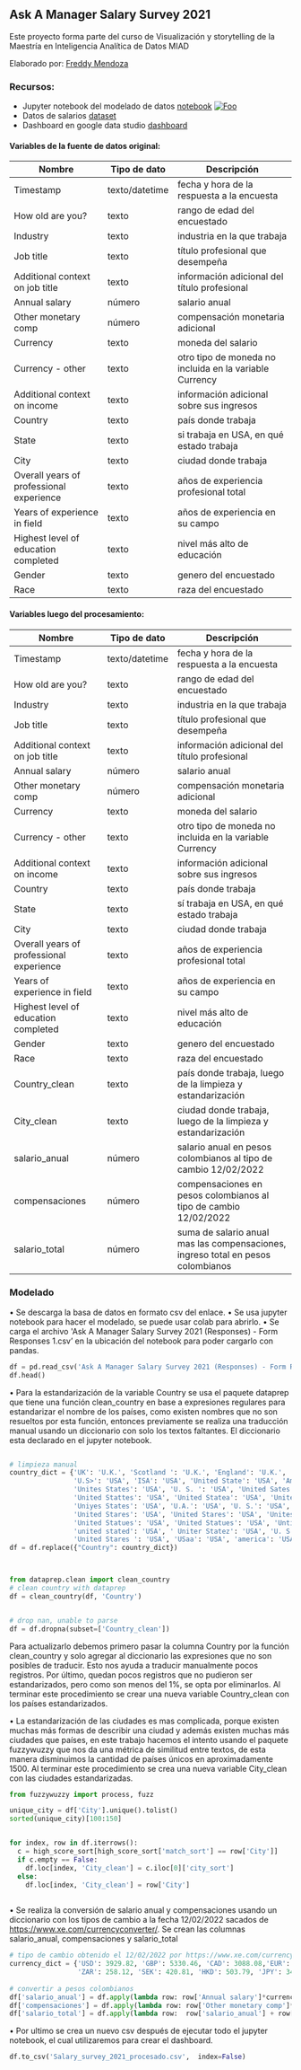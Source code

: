 
## Ask A Manager Salary Survey 2021
Este proyecto forma parte del curso de Visualización y storytelling de la Maestría en Inteligencia Analítica de Datos MIAD

Elaborado por: [Freddy Mendoza](about.md)


### Recursos:
* Jupyter notebook del modelado de datos [notebook](https://github.com/freddy120/Salary_Survey_2021_vys/blob/main/Ask_A_Manager_Salary_Survey_2021.ipynb) [![Foo](https://colab.research.google.com/assets/colab-badge.svg)](https://colab.research.google.com/github/freddy120/Salary_Survey_2021_vys-/blob/main/Ask_A_Manager_Salary_Survey_2021.ipynb)
* Datos de salarios [dataset](https://docs.google.com/spreadsheets/d/1IPS5dBSGtwYVbjsfbaMCYIWnOuRmJcbequohNxCyGVw/edit?resourcekey#gid=1625408792)
* Dashboard en google data studio [dashboard](https://)


#### Variables de la fuente de datos original:

| Nombre                                   | Tipo de dato   | Descripción                                             |
| ---------------------------------------- | -------------- | ------------------------------------------------------- |
| Timestamp                                | texto/datetime | fecha y hora de la respuesta a la encuesta              |
| How old are you?                         | texto          | rango de edad del encuestado                            |
| Industry                                 | texto          | industria en la que trabaja                             |
| Job title                                | texto          | título profesional que desempeña                        |
| Additional context on job title          | texto          | información adicional del título profesional            |
| Annual salary                            | número         | salario anual                                           |
| Other monetary comp                      | número         | compensación monetaria adicional                        |
| Currency                                 | texto          | moneda del salario                                      |
| Currency - other                         | texto          | otro tipo de moneda no incluida en la variable Currency |
| Additional context on income             | texto          | información adicional sobre sus ingresos                |
| Country                                  | texto          | país donde trabaja                                      |
| State                                    | texto          | si trabaja en USA, en qué estado trabaja                |
| City                                     | texto          | ciudad donde trabaja                                    |
| Overall years of professional experience | texto          | años de experiencia profesional total                   |
| Years of experience in field             | texto          | años de experiencia en su campo                         |
| Highest level of education completed     | texto          | nivel más alto de educación                             |
| Gender                                   | texto          | genero del encuestado                                   |
| Race                                     | texto          | raza del encuestado                                     |

#### Variables luego del procesamiento:
| Nombre                                   | Tipo de dato   | Descripción                                                                      |
| ---------------------------------------- | -------------- | -------------------------------------------------------------------------------- |
| Timestamp                                | texto/datetime | fecha y hora de la respuesta a la encuesta                                       |
| How old are you?                         | texto          | rango de edad del encuestado                                                     |
| Industry                                 | texto          | industria en la que trabaja                                                      |
| Job title                                | texto          | título profesional que desempeña                                                 |
| Additional context on job title          | texto          | información adicional del título profesional                                     |
| Annual salary                            | número         | salario anual                                                                    |
| Other monetary comp                      | número         | compensación monetaria adicional                                                 |
| Currency                                 | texto          | moneda del salario                                                               |
| Currency - other                         | texto          | otro tipo de moneda no incluida en la variable Currency                          |
| Additional context on income             | texto          | información adicional sobre sus ingresos                                         |
| Country                                  | texto          | país donde trabaja                                                               |
| State                                    | texto          | sí trabaja en USA, en qué estado trabaja                                         |
| City                                     | texto          | ciudad donde trabaja                                                             |
| Overall years of professional experience | texto          | años de experiencia profesional total                                            |
| Years of experience in field             | texto          | años de experiencia en su campo                                                  |
| Highest level of education completed     | texto          | nivel más alto de educación                                                      |
| Gender                                   | texto          | genero del encuestado                                                            |
| Race                                     | texto          | raza del encuestado                                                              |
| Country\_clean                           | texto          | país donde trabaja, luego de la limpieza y estandarización                       |
| City\_clean                              | texto          | ciudad donde trabaja, luego de la limpieza y estandarización                     |
| salario\_anual                           | número         | salario anual en pesos colombianos al tipo de cambio 12/02/2022                  |
| compensaciones                           | número         | compensaciones en pesos colombianos al tipo de cambio 12/02/2022                 |
| salario\_total                           | número         | suma de salario anual mas las compensaciones, ingreso total en pesos colombianos |

### Modelado

•	Se descarga la basa de datos en formato csv del enlace.
•	Se usa jupyter notebook para hacer el modelado, se puede usar colab para abrirlo.
•	Se carga el archivo 'Ask A Manager Salary Survey 2021 (Responses) - Form Responses 1.csv’ en la ubicación del notebook para poder cargarlo con pandas.
```python
df = pd.read_csv('Ask A Manager Salary Survey 2021 (Responses) - Form Responses 1.csv', thousands=',')
df.head()
```
•	Para la estandarización de la variable Country se usa el paquete dataprep que tiene una función clean_country en base a expresiones regulares para estandarizar el nombre de los países, como existen nombres que no son resueltos por esta función, entonces previamente se realiza una traducción manual usando un diccionario con solo los textos faltantes. El diccionario esta declarado en el jupyter notebook.

```python

# limpieza manual
country_dict = {'UK': 'U.K.', 'Scotland ': 'U.K.', 'England': 'U.K.', 'England ': 'U.K.', 'Scotland': 'U.K.', 'Uk': 'U.K.', 'England/UK': 'U.K.',
                'U.S>': 'USA', 'ISA': 'USA', 'United State': 'USA', 'America': 'USA', 'United State of America': 'USA', 'United Statws': 'USA', 'U.S': 'USA',
                'Unites States': 'USA', 'U. S. ': 'USA', 'United Sates': 'USA', 'Uniited States': 'USA', 'United Sates of America': 'USA',  'Unted States': 'USA',
                'United Stattes': 'USA', 'United Statea': 'USA', 'United Statea': 'USA', 'Unites States': 'USA', 'United Statees': 'USA', 'Uniyed states': 'USA', 
                'Uniyes States': 'USA', 'U.A.': 'USA', 'U. S.': 'USA', ' US of A': 'USA', 'United Kindom': 'U.K.', 'United Status': 'USA', 'Uniteed States': 'USA',
                'United Stares': 'USA', 'United Stares': 'USA', 'Unites states ': 'USA', 'The US': 'USA', 'UnitedStates': 'USA', 'United statew': 'USA',
                'United Statues': 'USA', 'United Statues': 'USA', 'Untied States': 'USA',  'Unitied States': 'USA', ' United Sttes': 'USA',
                'united stated': 'USA', ' Uniter Statez': 'USA', 'U. S ': 'USA', 'United Stateds': 'USA', 'Unitef Stated': 'USA',
                'United Stares ': 'USA', 'USaa': 'USA', 'america': 'USA', 'United Statss': 'USA', 'United  States': 'USA'}
df = df.replace({"Country": country_dict})



from dataprep.clean import clean_country
# clean country with dataprep
df = clean_country(df, 'Country')


# drop nan, unable to parse
df = df.dropna(subset=['Country_clean'])
```

Para actualizarlo debemos primero pasar la columna Country por la función clean_country y solo agregar al diccionario las expresiones que no son posibles de traducir. Esto nos ayuda a traducir manualmente pocos registros. Por último, quedan pocos registros que no pudieron ser estandarizados, pero como son menos del 1%, se opta por eliminarlos. Al terminar este procedimiento se crear una nueva variable Country_clean con los países estandarizados.

•	La estandarización de las ciudades es mas complicada, porque existen muchas más formas de describir una ciudad y además existen muchas más ciudades que países, en este trabajo hacemos el intento usando el paquete fuzzywuzzy que nos da una métrica de similitud entre textos, de esta manera disminuimos la cantidad de países únicos en aproximadamente 1500. Al terminar este procedimiento se crea una nueva variable City_clean con las ciudades estandarizadas.

```python
from fuzzywuzzy import process, fuzz

unique_city = df['City'].unique().tolist()
sorted(unique_city)[100:150]


for index, row in df.iterrows():
  c = high_score_sort[high_score_sort['match_sort'] == row['City']]
  if c.empty == False:
    df.loc[index, 'City_clean'] = c.iloc[0]['city_sort']
  else:
    df.loc[index, 'City_clean'] = row['City']
    
```
 
•	Se realiza la conversión de salario anual y compensaciones usando un diccionario con los tipos de cambio a la fecha 12/02/2022 sacados de https://www.xe.com/currencyconverter/.
Se crean las columnas salario_anual, compensaciones y salario_total
 
```python
# tipo de cambio obtenido el 12/02/2022 por https://www.xe.com/currencyconverter/
currency_dict = {'USD': 3929.82, 'GBP': 5330.46, 'CAD': 3088.08,'EUR': 4458.60, 'AUD/NZD': 2802.91, 'Other':3929.82, 'CHF': 4246.39, 
                 'ZAR': 258.12, 'SEK': 420.81, 'HKD': 503.79, 'JPY': 34.01}
                 
# convertir a pesos colombianos
df['salario_anual'] = df.apply(lambda row: row['Annual salary']*currency_dict[row['Currency']], axis=1)
df['compensaciones'] = df.apply(lambda row: row['Other monetary comp']*currency_dict[row['Currency']], axis=1)
df['salario_total'] = df.apply(lambda row:  row['salario_anual'] + row['compensaciones'] if ~np.isnan(row['compensaciones']) else row['salario_anual'], axis=1)
```


•	Por ultimo se crea un nuevo csv después de ejecutar todo el jupyter notebook, el cual utilizaremos para crear el dashboard.

```python
df.to_csv('Salary_survey_2021_procesado.csv',  index=False)
```






